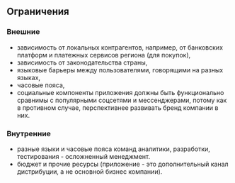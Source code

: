 ## Ограничения 
### Внешние
 - зависимость от локальных контрагентов, например, от банковских платформ и платежных сервисов региона (для покупок),
 - зависимость от законодательства страны,
 - языковые барьеры между пользователями, говорящими на разных языках,
 - часовые пояса,
 - социальные компоненты приложения должны быть функционально сравнимы с популярными соцсетями и мессенджерами, потому как в противном случае, перспективнее развивать бренд компании в них. 

### Внутренние
 - разные языки и часовые пояса команд аналитики, разработки, тестирования - осложненный менеджмент.
 - бюджет и прочие ресурсы (приложение - это дополнительный канал дистрибуции, а не основной бизнес компании).
